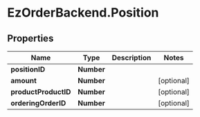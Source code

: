 # EzOrderBackend.Position

## Properties
Name | Type | Description | Notes
------------ | ------------- | ------------- | -------------
**positionID** | **Number** |  | 
**amount** | **Number** |  | [optional] 
**productProductID** | **Number** |  | [optional] 
**orderingOrderID** | **Number** |  | [optional] 


